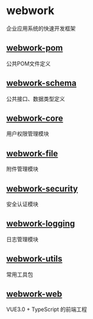 # webwork
企业应用系统的快速开发框架

## [webwork-pom](https://github.com/wephotos/webwork/tree/main/webwork-pom)
公共POM文件定义
## [webwork-schema](https://github.com/wephotos/webwork/tree/main/webwork-schema)
公共接口、数据类型定义
## [webwork-core](https://github.com/wephotos/webwork/tree/main/webwork-core)
用户权限管理模块
## [webwork-file](https://github.com/wephotos/webwork/tree/main/webwork-file)
附件管理模块
## [webwork-security](https://github.com/wephotos/webwork/tree/main/webwork-security)
安全认证模块
## [webwork-logging](https://github.com/wephotos/webwork/tree/main/webwork-logging)
日志管理模块
## [webwork-utils](https://github.com/wephotos/webwork/tree/main/webwork-utils)
常用工具包
## [webwork-web](https://github.com/wephotos/webwork/tree/main/webwork-web)
VUE3.0 + TypeScript 的前端工程
